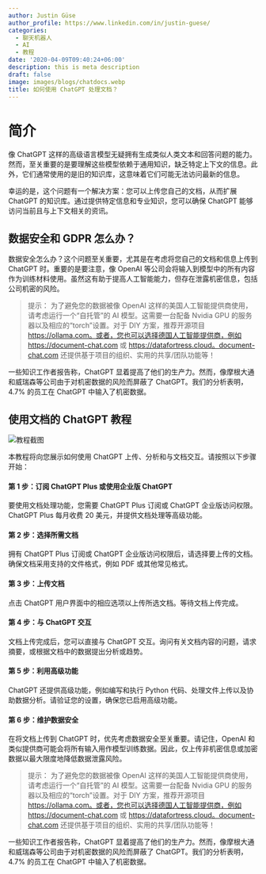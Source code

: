```yaml
---
author: Justin Güse
author_profile: https://www.linkedin.com/in/justin-guese/
categories:
  - 聊天机器人
  - AI
  - 教程
date: '2020-04-09T09:40:24+06:00'
description: this is meta description
draft: false
image: images/blogs/chatdocs.webp
title: 如何使用 ChatGPT 处理文档？
---
```


# 简介

像 ChatGPT 这样的高级语言模型无疑拥有生成类似人类文本和回答问题的能力。然而，至关重要的是要理解这些模型依赖于通用知识，缺乏特定上下文的信息。此外，它们通常使用的是旧的知识库，这意味着它们可能无法访问最新的信息。

幸运的是，这个问题有一个解决方案：您可以上传您自己的文档，从而扩展 ChatGPT 的知识库。通过提供特定信息和专业知识，您可以确保 ChatGPT 能够访问当前且与上下文相关的资讯。

## 数据安全和 GDPR 怎么办？

数据安全怎么办？这个问题至关重要，尤其是在考虑将您自己的文档和信息上传到 ChatGPT 时。重要的是要注意，像 OpenAI 等公司会将输入到模型中的所有内容作为训练材料使用。虽然这有助于提高人工智能能力，但存在泄露机密信息，包括公司机密的风险。

> 提示：
> 为了避免您的数据被像 OpenAI 这样的美国人工智能提供商使用，请考虑运行一个“自托管”的 AI 模型。这需要一台配备 Nvidia GPU 的服务器以及相应的“torch”设置。对于 DIY 方案，推荐开源项目 https://ollama.com。或者，您也可以选择德国人工智能提供商，例如 https://document-chat.com 或 https://datafortress.cloud。document-chat.com 还提供基于项目的组织、实用的共享/团队功能等！

一些知识工作者报告称，ChatGPT 显着提高了他们的生产力。然而，像摩根大通和威瑞森等公司由于对机密数据的风险而屏蔽了 ChatGPT。我们的分析表明，4.7% 的员工在 ChatGPT 中输入了机密数据。

## 使用文档的 ChatGPT 教程

![教程截图](/images/blogs/chatdocs.webp)

本教程将向您展示如何使用 ChatGPT 上传、分析和与文档交互。请按照以下步骤开始：

#### 第 1 步：订阅 ChatGPT Plus 或使用企业版 ChatGPT

要使用文档处理功能，您需要 ChatGPT Plus 订阅或 ChatGPT 企业版访问权限。ChatGPT Plus 每月收费 20 美元，并提供文档处理等高级功能。

#### 第 2 步：选择所需文档

拥有 ChatGPT Plus 订阅或 ChatGPT 企业版访问权限后，请选择要上传的文档。确保文档采用支持的文件格式，例如 PDF 或其他常见格式。

#### 第 3 步：上传文档

点击 ChatGPT 用户界面中的相应选项以上传所选文档。等待文档上传完成。

#### 第 4 步：与 ChatGPT 交互

文档上传完成后，您可以直接与 ChatGPT 交互。询问有关文档内容的问题，请求摘要，或根据文档中的数据提出分析或趋势。

#### 第 5 步：利用高级功能

ChatGPT 还提供高级功能，例如编写和执行 Python 代码、处理文件上传以及协助数据分析。请验证您的设置，确保您已启用高级功能。

#### 第 6 步：维护数据安全

在将文档上传到 ChatGPT 时，优先考虑数据安全至关重要。请记住，OpenAI 和类似提供商可能会将所有输入用作模型训练数据。因此，仅上传非机密信息或加密数据以最大限度地降低数据泄露风险。

> 提示：
> 为了避免您的数据被像 OpenAI 这样的美国人工智能提供商使用，请考虑运行一个“自托管”的 AI 模型。这需要一台配备 Nvidia GPU 的服务器以及相应的“torch”设置。对于 DIY 方案，推荐开源项目 https://ollama.com。或者，您也可以选择德国人工智能提供商，例如 https://document-chat.com 或 https://datafortress.cloud。document-chat.com 还提供基于项目的组织、实用的共享/团队功能等！

一些知识工作者报告称，ChatGPT 显着提高了他们的生产力。然而，像摩根大通和威瑞森等公司由于对机密数据的风险而屏蔽了 ChatGPT。我们的分析表明，4.7% 的员工在 ChatGPT 中输入了机密数据。
